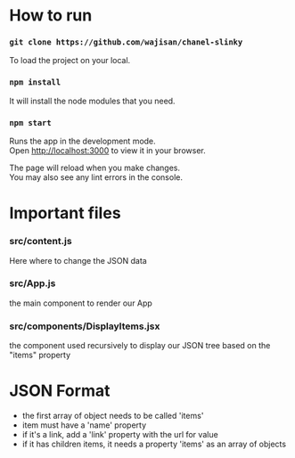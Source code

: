 # How to run

### `git clone https://github.com/wajisan/chanel-slinky`
To load the project on your local.

### `npm install`
It will install the node modules that you need.

### `npm start`

Runs the app in the development mode.\
Open [http://localhost:3000](http://localhost:3000) to view it in your browser.

The page will reload when you make changes.\
You may also see any lint errors in the console.

# Important files

### src/content.js
Here where to change the JSON data

### src/App.js
the main component to render our App

### src/components/DisplayItems.jsx
the component used recursively to display our JSON tree based on the "items" property


# JSON Format
- the first array of object needs to be called 'items'
- item must have a 'name' property
- if it's a link, add a 'link' property with the url for value
- if it has children items, it needs a property 'items' as an array of objects
